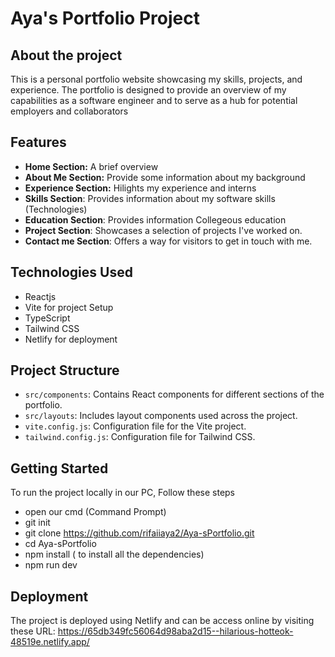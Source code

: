 # Aya's Portfolio Project

## About the project
This is a personal portfolio website showcasing my skills, projects, and experience. 
The portfolio is designed to provide an overview of my capabilities as a software engineer and to serve as a hub for potential employers and collaborators

## Features
- **Home Section:** A brief overview
- **About Me Section:** Provide some information about my background
- **Experience Section:** Hilights my experience and interns
- **Skills Section**: Provides information about my software skills (Technologies)
- **Education Section**: Provides information Collegeous education
- **Project Section**: Showcases a selection of projects I've worked on.
- **Contact me Section**: Offers a way for visitors to get in touch with me.

## Technologies Used
- Reactjs
- Vite for project Setup
- TypeScript
- Tailwind CSS
- Netlify for deployment

## Project Structure
- `src/components`: Contains React components for different sections of the portfolio.
- `src/layouts`: Includes layout components used across the project.
- `vite.config.js`: Configuration file for the Vite project.
- `tailwind.config.js`: Configuration file for Tailwind CSS.

## Getting Started
To run the project locally in our PC, Follow these steps
- open our cmd (Command Prompt)
- git init
- git clone https://github.com/rifaiiaya2/Aya-sPortfolio.git
- cd Aya-sPortfolio
- npm install ( to install all the dependencies)
- npm run dev

## Deployment
The project is deployed using Netlify and can be access online by visiting these URL: https://65db349fc56064d98aba2d15--hilarious-hotteok-48519e.netlify.app/
